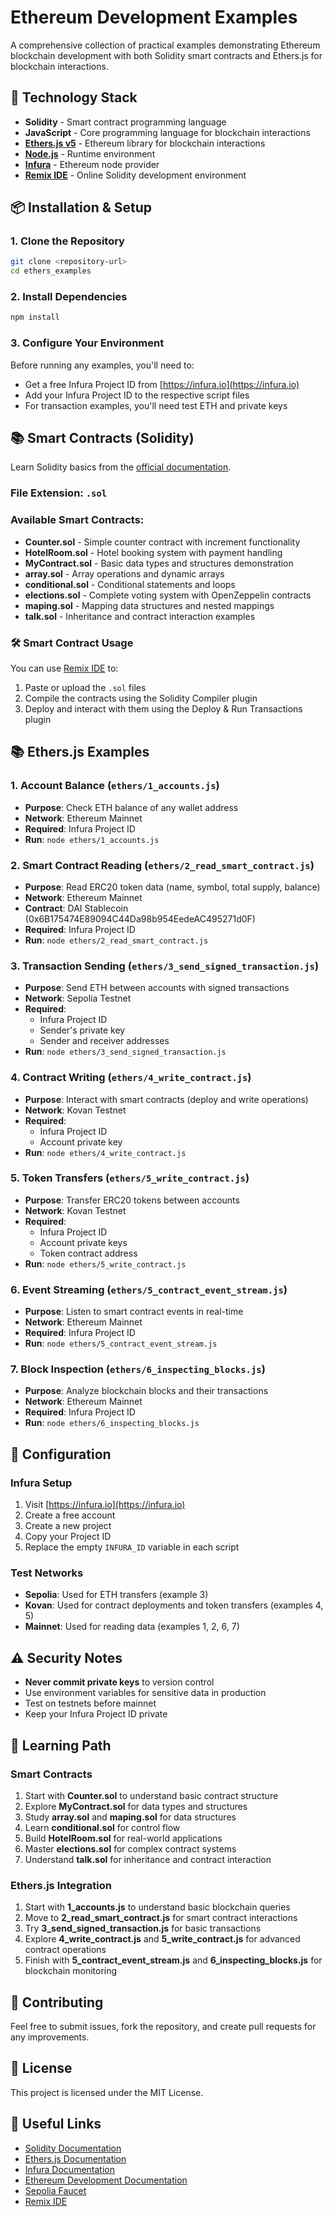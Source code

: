 # Ethereum Development Examples

A comprehensive collection of practical examples demonstrating Ethereum blockchain development with both Solidity smart contracts and Ethers.js for blockchain interactions.

## 🚀 Technology Stack

- **Solidity** - Smart contract programming language
- **JavaScript** - Core programming language for blockchain interactions
- **[Ethers.js v5](https://docs.ethers.io/v5/)** - Ethereum library for blockchain interactions
- **[Node.js](https://nodejs.org/en/)** - Runtime environment
- **[Infura](https://infura.io/)** - Ethereum node provider
- **[Remix IDE](https://remix.ethereum.org/)** - Online Solidity development environment

## 📦 Installation & Setup

### 1. Clone the Repository

```bash
git clone <repository-url>
cd ethers_examples
```

### 2. Install Dependencies

```bash
npm install
```

### 3. Configure Your Environment

Before running any examples, you'll need to:

- Get a free Infura Project ID from [https://infura.io](https://infura.io)
- Add your Infura Project ID to the respective script files
- For transaction examples, you'll need test ETH and private keys

## 📚 Smart Contracts (Solidity)

Learn Solidity basics from the [official documentation](https://docs.soliditylang.org/en/v0.8.30/introduction-to-smart-contracts.html#blockchain-basics).

### File Extension: `.sol`

### Available Smart Contracts:

- **Counter.sol** - Simple counter contract with increment functionality
- **HotelRoom.sol** - Hotel booking system with payment handling
- **MyContract.sol** - Basic data types and structures demonstration
- **array.sol** - Array operations and dynamic arrays
- **conditional.sol** - Conditional statements and loops
- **elections.sol** - Complete voting system with OpenZeppelin contracts
- **maping.sol** - Mapping data structures and nested mappings
- **talk.sol** - Inheritance and contract interaction examples

### 🛠 Smart Contract Usage

You can use [Remix IDE](https://remix.ethereum.org/) to:

1. Paste or upload the `.sol` files
2. Compile the contracts using the Solidity Compiler plugin
3. Deploy and interact with them using the Deploy & Run Transactions plugin

## 📚 Ethers.js Examples

### 1. **Account Balance** (`ethers/1_accounts.js`)

- **Purpose**: Check ETH balance of any wallet address
- **Network**: Ethereum Mainnet
- **Required**: Infura Project ID
- **Run**: `node ethers/1_accounts.js`

### 2. **Smart Contract Reading** (`ethers/2_read_smart_contract.js`)

- **Purpose**: Read ERC20 token data (name, symbol, total supply, balance)
- **Network**: Ethereum Mainnet
- **Contract**: DAI Stablecoin (0x6B175474E89094C44Da98b954EedeAC495271d0F)
- **Required**: Infura Project ID
- **Run**: `node ethers/2_read_smart_contract.js`

### 3. **Transaction Sending** (`ethers/3_send_signed_transaction.js`)

- **Purpose**: Send ETH between accounts with signed transactions
- **Network**: Sepolia Testnet
- **Required**:
  - Infura Project ID
  - Sender's private key
  - Sender and receiver addresses
- **Run**: `node ethers/3_send_signed_transaction.js`

### 4. **Contract Writing** (`ethers/4_write_contract.js`)

- **Purpose**: Interact with smart contracts (deploy and write operations)
- **Network**: Kovan Testnet
- **Required**:
  - Infura Project ID
  - Account private key
- **Run**: `node ethers/4_write_contract.js`

### 5. **Token Transfers** (`ethers/5_write_contract.js`)

- **Purpose**: Transfer ERC20 tokens between accounts
- **Network**: Kovan Testnet
- **Required**:
  - Infura Project ID
  - Account private keys
  - Token contract address
- **Run**: `node ethers/5_write_contract.js`

### 6. **Event Streaming** (`ethers/5_contract_event_stream.js`)

- **Purpose**: Listen to smart contract events in real-time
- **Network**: Ethereum Mainnet
- **Required**: Infura Project ID
- **Run**: `node ethers/5_contract_event_stream.js`

### 7. **Block Inspection** (`ethers/6_inspecting_blocks.js`)

- **Purpose**: Analyze blockchain blocks and their transactions
- **Network**: Ethereum Mainnet
- **Required**: Infura Project ID
- **Run**: `node ethers/6_inspecting_blocks.js`

## 🔧 Configuration

### Infura Setup

1. Visit [https://infura.io](https://infura.io)
2. Create a free account
3. Create a new project
4. Copy your Project ID
5. Replace the empty `INFURA_ID` variable in each script

### Test Networks

- **Sepolia**: Used for ETH transfers (example 3)
- **Kovan**: Used for contract deployments and token transfers (examples 4, 5)
- **Mainnet**: Used for reading data (examples 1, 2, 6, 7)

## ⚠️ Security Notes

- **Never commit private keys** to version control
- Use environment variables for sensitive data in production
- Test on testnets before mainnet
- Keep your Infura Project ID private

## 📖 Learning Path

### Smart Contracts

1. Start with **Counter.sol** to understand basic contract structure
2. Explore **MyContract.sol** for data types and structures
3. Study **array.sol** and **maping.sol** for data structures
4. Learn **conditional.sol** for control flow
5. Build **HotelRoom.sol** for real-world applications
6. Master **elections.sol** for complex contract systems
7. Understand **talk.sol** for inheritance and contract interaction

### Ethers.js Integration

1. Start with **1_accounts.js** to understand basic blockchain queries
2. Move to **2_read_smart_contract.js** for smart contract interactions
3. Try **3_send_signed_transaction.js** for basic transactions
4. Explore **4_write_contract.js** and **5_write_contract.js** for advanced contract operations
5. Finish with **5_contract_event_stream.js** and **6_inspecting_blocks.js** for blockchain monitoring

## 🤝 Contributing

Feel free to submit issues, fork the repository, and create pull requests for any improvements.

## 📄 License

This project is licensed under the MIT License.

## 🔗 Useful Links

- [Solidity Documentation](https://docs.soliditylang.org/)
- [Ethers.js Documentation](https://docs.ethers.io/v5/)
- [Infura Documentation](https://docs.infura.io/)
- [Ethereum Development Documentation](https://ethereum.org/developers/)
- [Sepolia Faucet](https://sepoliafaucet.com/)
- [Remix IDE](https://remix.ethereum.org/)
